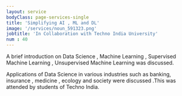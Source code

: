 ```yaml
---
layout: service
bodyClass: page-services-single
title: 'Simplifying AI , ML and DL'
image: '/services/noun_591323.png' 
jobtitle: 'In Collaboration with Techno India University'
num : 40
---
```

A brief introduction on Data Science , Machine Learning , Supervised Machine Learning , Unsupervised Machine Learning was discussed.             

Applications of Data Science in various industries such as banking, insurance , medicine , ecology  and society were discussed .This was attended by students of Techno India.       